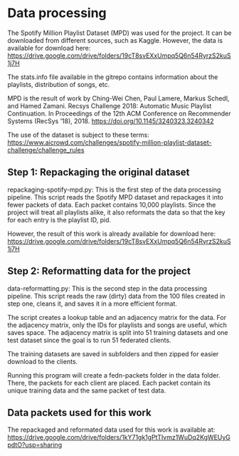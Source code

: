 # Data processing

The Spotify Million Playlist Dataset (MPD) was used for the project. It can be downloaded from different sources, such as Kaggle. 
However, the data is available for download here: https://drive.google.com/drive/folders/19cT8svEXxUmpq5Q6n54RyrzS2kuS1j7H

The stats.info file available in the gitrepo contains information about the playlists, distribution of songs, etc.

MPD is the result of work by Ching-Wei Chen, Paul Lamere, Markus Schedl, and Hamed Zamani. Recsys Challenge 2018: Automatic Music Playlist Continuation. In Proceedings of the 12th ACM Conference on Recommender Systems (RecSys ’18), 2018. https://doi.org/10.1145/3240323.3240342

The use of the dataset is subject to these terms: https://www.aicrowd.com/challenges/spotify-million-playlist-dataset-challenge/challenge_rules

## Step 1: Repackaging the original dataset

repackaging-spotify-mpd.py: This is the first step of the data processing pipeline. This script reads the Spotify MPD dataset and repackages it into fewer packets of data. Each packet contains 10,000 playlists. Since the project will treat all playlists alike, it also reformats the data so that the key for each entry is the playlist ID, pid. 

However, the result of this work is already available for download here: https://drive.google.com/drive/folders/19cT8svEXxUmpq5Q6n54RyrzS2kuS1j7H

## Step 2: Reformatting data for the project

data-reformatting.py: This is the second step in the data processing pipeline. This script reads the raw (dirty) data from the 100 files created in step one, cleans it, and saves it in a more efficient format. 

The script creates a lookup table and an adjacency matrix for the data. For the adjacency matrix, only the IDs for playlists and songs are useful, which saves space. The adjacency matrix is split into 51 training datasets and one test dataset since the goal is to run 51 federated clients. 

The training datasets are saved in subfolders and then zipped for easier download to the clients. 

Running this program will create a fedn-packets folder in the data folder. There, the packets for each client are placed. Each packet contain its unique training data and the same packet of test data. 

## Data packets used for this work

The repackaged and reformated data used for this work is available at:
https://drive.google.com/drive/folders/1kY71gk1gPtTIvmz1WuDq2KgWEUyGpdtO?usp=sharing
